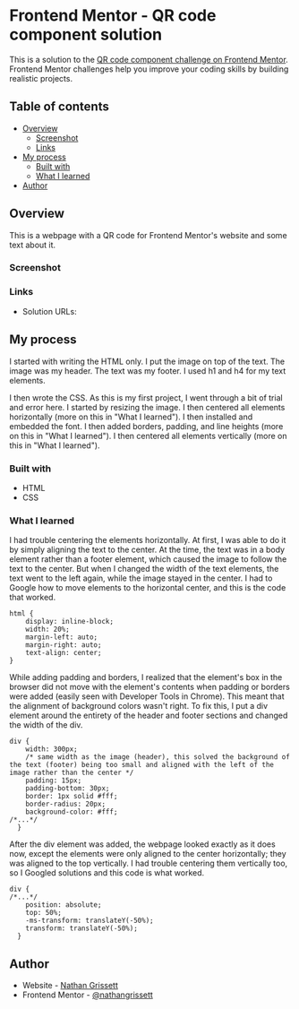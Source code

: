 # Frontend Mentor - QR code component solution

This is a solution to the [QR code component challenge on Frontend Mentor](https://www.frontendmentor.io/challenges/qr-code-component-iux_sIO_H). Frontend Mentor challenges help you improve your coding skills by building realistic projects. 

## Table of contents

- [Overview](#overview)
  - [Screenshot](#screenshot)
  - [Links](#links)
- [My process](#my-process)
  - [Built with](#built-with)
  - [What I learned](#what-i-learned)
- [Author](#author)

## Overview

This is a webpage with a QR code for Frontend Mentor's website and some text about it.

### Screenshot

[](finalproduct/screenshot.png)

### Links

- Solution URLs: [](QRcode.html)
[](assets/stylesheets/main.css)

## My process

I started with writing the HTML only. I put the image on top of the text. The image was my header. The text was my footer. I used h1 and h4 for my text elements.

I then wrote the CSS. As this is my first project, I went through a bit of trial and error here. I started by resizing the image. I then centered all elements horizontally (more on this in "What I learned"). I then installed and embedded the font. I then added borders, padding, and line heights (more on this in "What I learned"). I then centered all elements vertically (more on this in "What I learned").

### Built with

- HTML
- CSS

### What I learned

I had trouble centering the elements horizontally. At first, I was able to do it by simply aligning the text to the center. At the time, the text was in a body element rather than a footer element, which caused the image to follow the text to the center. But when I changed the width of the text elements, the text went to the left again, while the image stayed in the center. I had to Google how to move elements to the horizontal center, and this is the code that worked.

```
html {
    display: inline-block;
    width: 20%;
    margin-left: auto;
    margin-right: auto;
    text-align: center;
}
```

While adding padding and borders, I realized that the element's box in the browser did not move with the element's contents when padding or borders were added (easily seen with Developer Tools in Chrome). This meant that the alignment of background colors wasn't right. To fix this, I put a div element around the entirety of the header and footer sections and changed the width of the div.

```
div {
    width: 300px;
    /* same width as the image (header), this solved the background of the text (footer) being too small and aligned with the left of the image rather than the center */
    padding: 15px;
    padding-bottom: 30px;
    border: 1px solid #fff;
    border-radius: 20px;
    background-color: #fff;
/*...*/
  }
```

After the div element was added, the webpage looked exactly as it does now, except the elements were only aligned to the center horizontally; they was aligned to the top vertically. I had trouble centering them vertically too, so I Googled solutions and this code is what worked.

```
div {
/*...*/
    position: absolute;
    top: 50%;
    -ms-transform: translateY(-50%);
    transform: translateY(-50%);
  }
```

## Author

- Website - [Nathan Grissett](https://www.github.com/nathangrissett/nathangrissett.github.io)
- Frontend Mentor - [@nathangrissett](https://www.frontendmentor.io/profile/nathangrissett)